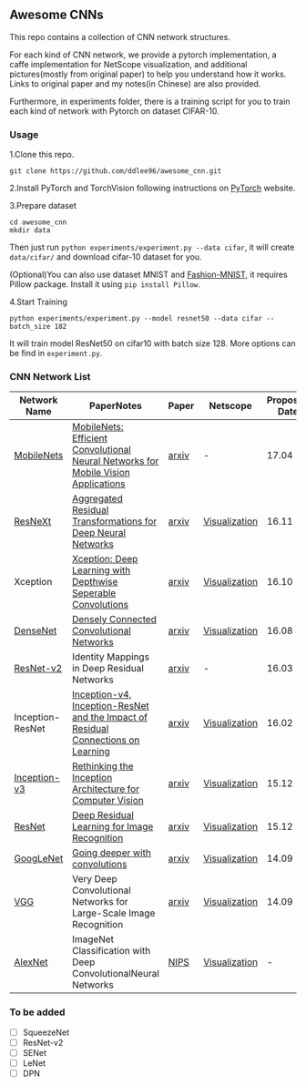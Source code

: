 ## Awesome CNNs

This repo contains a collection of CNN network structures. 

For each kind of CNN network, we provide a pytorch implementation, a caffe implementation for NetScope visualization, and additional pictures(mostly from original paper) to help you understand how it works. Links to original paper and my notes(in Chinese) are also provided.

Furthermore, in experiments folder, there is a training script for you to train each kind of network with Pytorch on dataset CIFAR-10.

### Usage

1.Clone this repo.

```
git clone https://github.com/ddlee96/awesome_cnn.git
```

2.Install PyTorch and TorchVision following instructions on [PyTorch](https://pytorch.org) website.

3.Prepare dataset

```
cd awesome_cnn
mkdir data
```
Then just run `python experiments/experiment.py --data cifar`, it will create `data/cifar/` and download cifar-10 dataset for you. 

(Optional)You can also use dataset MNIST and [Fashion-MNIST](), it requires Pillow package. Install it using `pip install Pillow`.

4.Start Training

```
python experiments/experiment.py --model resnet50 --data cifar --batch_size 182
```
It will train model ResNet50 on cifar10 with batch size 128. More options can be find in `experiment.py`.


### CNN Network List

Network Name|PaperNotes|Paper|Netscope|Proposed Date
--------|--------------------------------------|--------------|---------------|-------
[MobileNets](https://github.com/ddlee96/awesome_cnn/blob/master/models/mobilenet/)| [MobileNets: Efficient Convolutional Neural Networks for Mobile Vision Applications](https://blog.ddlee.cn/2018/01/04/%E8%AE%BA%E6%96%87%E7%AC%94%E8%AE%B0-MobileNets-Efficient-Convolutional-Neural-Networks-for-Mobile-Vision-Applications/)| [arxiv](https://arxiv.org/abs/1704.04861) | - | 17.04
[ResNeXt](https://github.com/ddlee96/awesome_cnn/blob/master/models/resnext/)| [Aggregated Residual Transformations for Deep Neural Networks](https://blog.ddlee.cn/2018/01/06/%E8%AE%BA%E6%96%87%E7%AC%94%E8%AE%B0-Aggregated-Residual-Transformations-for-Deep-Neural-Networks/)| [arxiv](https://arxiv.org/abs/1611.05431)| [Visualization](http://ethereon.github.io/netscope/#/gist/c2ba521fcb60520abb0b0da0e9c0f2ef) | 16.11
Xception |[Xception: Deep Learning with Depthwise Seperable Convolutions](https://blog.ddlee.cn/2018/01/02/%E8%AE%BA%E6%96%87%E7%AC%94%E8%AE%B0-Xception-Deep-Learning-with-Depthwise-Seperable-Convolutions/) |[arxiv](https://arxiv.org/abs/1610.02357) | [Visualization](http://ethereon.github.io/netscope/#gist/931d7c91b22109f83bbbb7ff1a215f5f) | 16.10
[DenseNet](https://github.com/ddlee96/awesome_cnn/blob/master/models/densenet/)| [Densely Connected Convolutional Networks](https://blog.ddlee.cn/2018/01/06/%E8%AE%BA%E6%96%87%E7%AC%94%E8%AE%B0-Densely-Connected-Convolutional-Networks/)| [arxiv](https://arxiv.org/abs/1608.06993)| [Visualization](http://ethereon.github.io/netscope/#/gist/56cb18697f42eb0374d933446f45b151) | 16.08
[ResNet-v2](https://github.com/ddlee96/awesome_cnn/blob/master/models/resnet_v2/) | Identity Mappings in Deep Residual Networks | [arxiv](https://arxiv.org/abs/1603.05027) | - | 16.03
Inception-ResNet |[Inception-v4, Inception-ResNet and the Impact of Residual Connections on Learning](https://blog.ddlee.cn/2017/12/26/%E8%AE%BA%E6%96%87%E7%AC%94%E8%AE%B0-Inception-v4-Inception-ResNet-and-the-Impact-of-Residual-Connections-on-Learning/) | [arxiv](https://arxiv.org/abs/1602.07261) | [Visualization](http://ethereon.github.io/netscope/#gist/e0ac64013b167844053184d97b380978) | 16.02
[Inception-v3](https://github.com/ddlee96/awesome_cnn/blob/master/models/inception/) |[Rethinking the Inception Architecture for Computer Vision](https://blog.ddlee.cn/2017/12/16/%E8%AE%BA%E6%96%87%E7%AC%94%E8%AE%B0-Rethinking-the-Inception-Architecture-for-Computer-Vision/) | [arxiv](https://arxiv.org/abs/1512.00567) |[Visualization](http://ethereon.github.io/netscope/#gist/a2394c1c4a9738469078f096a8979346) | 15.12
[ResNet](https://github.com/ddlee96/awesome_cnn/blob/master/models/resnet/) | [Deep Residual Learning for Image Recognition](https://blog.ddlee.cn/2017/04/30/%E8%AE%BA%E6%96%87%E7%AC%94%E8%AE%B0-Deep-Residual-Learning-for-Image-Recognition/) | [arxiv](http://arxiv.org/abs/1512.03385) | [Visualization](http://ethereon.github.io/netscope/#/gist/fd5ab897623abec94c4027731ce4e80f) | 15.12
[GoogLeNet](https://github.com/ddlee96/awesome_cnn/blob/master/models/googlenet/) | [Going deeper with convolutions](https://blog.ddlee.cn/2017/11/30/%E8%AE%BA%E6%96%87%E7%AC%94%E8%AE%B0-Going-deeper-with-convolutions/) | [arxiv](https://arxiv.org/abs/1409.4842) | [Visualization](http://ethereon.github.io/netscope/#/gist/db8754ee4b239920b3df5ab93220a84b) | 14.09
[VGG](https://github.com/ddlee96/awesome_cnn/blob/master/models/vgg/)| Very Deep Convolutional Networks for Large-Scale Image Recognition |[arxiv](https://arxiv.org/abs/1409.1556)|[Visualization](http://ethereon.github.io/netscope/#/gist/f671dfd1c382b4b86c9fed14021b4764) | 14.09
[AlexNet](https://github.com/ddlee96/awesome_cnn/blob/master/models/alexnet/) | ImageNet Classification with Deep ConvolutionalNeural Networks |[NIPS](https://papers.nips.cc/paper/4824-imagenet-classification-with-deep-convolutional-neural-networks.pdf) | [Visualization](http://ethereon.github.io/netscope/#/gist/7c508f9dfa679ee9be936f8fe16b9715) | -


### To be added
- [ ] SqueezeNet
- [ ] ResNet-v2
- [ ] SENet
- [ ] LeNet
- [ ] DPN
